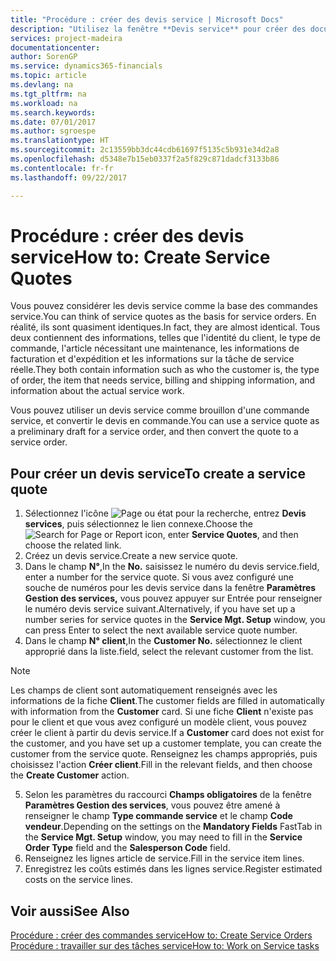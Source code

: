 ```yaml
---
title: "Procédure : créer des devis service | Microsoft Docs"
description: "Utilisez la fenêtre **Devis service** pour créer des documents dans lesquels vous saisissez des informations sur un service, tel que réparation et maintenance, pour des articles de service à la demande du client. Vous pouvez utiliser un devis service comme brouillon d'une commande service, et convertir le devis en commande."
services: project-madeira
documentationcenter: 
author: SorenGP
ms.service: dynamics365-financials
ms.topic: article
ms.devlang: na
ms.tgt_pltfrm: na
ms.workload: na
ms.search.keywords: 
ms.date: 07/01/2017
ms.author: sgroespe
ms.translationtype: HT
ms.sourcegitcommit: 2c13559bb3dc44cdb61697f5135c5b931e34d2a8
ms.openlocfilehash: d5348e7b15eb0337f2a5f829c871dadcf3133b86
ms.contentlocale: fr-fr
ms.lasthandoff: 09/22/2017

---
```

# <a name="how-to-create-service-quotes"></a><span data-ttu-id="8d496-104">Procédure : créer des devis service</span><span class="sxs-lookup"><span data-stu-id="8d496-104">How to: Create Service Quotes</span></span>
<span data-ttu-id="8d496-105">Vous pouvez considérer les devis service comme la base des commandes service.</span><span class="sxs-lookup"><span data-stu-id="8d496-105">You can think of service quotes as the basis for service orders.</span></span> <span data-ttu-id="8d496-106">En réalité, ils sont quasiment identiques.</span><span class="sxs-lookup"><span data-stu-id="8d496-106">In fact, they are almost identical.</span></span> <span data-ttu-id="8d496-107">Tous deux contiennent des informations, telles que l'identité du client, le type de commande, l'article nécessitant une maintenance, les informations de facturation et d'expédition et les informations sur la tâche de service réelle.</span><span class="sxs-lookup"><span data-stu-id="8d496-107">They both contain information such as who the customer is, the type of order, the item that needs service, billing and shipping information, and information about the actual service work.</span></span>
 
<span data-ttu-id="8d496-108">Vous pouvez utiliser un devis service comme brouillon d'une commande service, et convertir le devis en commande.</span><span class="sxs-lookup"><span data-stu-id="8d496-108">You can use a service quote as a preliminary draft for a service order, and then convert the quote to a service order.</span></span>  
  
## <a name="to-create-a-service-quote"></a><span data-ttu-id="8d496-109">Pour créer un devis service</span><span class="sxs-lookup"><span data-stu-id="8d496-109">To create a service quote</span></span>  
1. <span data-ttu-id="8d496-110">Sélectionnez l'icône ![Page ou état pour la recherche](media/ui-search/search_small.png "Page ou état pour la recherche"), entrez **Devis services**, puis sélectionnez le lien connexe.</span><span class="sxs-lookup"><span data-stu-id="8d496-110">Choose the ![Search for Page or Report](media/ui-search/search_small.png "Search for Page or Report icon") icon, enter **Service Quotes**, and then choose the related link.</span></span>  
2. <span data-ttu-id="8d496-111">Créez un devis service.</span><span class="sxs-lookup"><span data-stu-id="8d496-111">Create a new service quote.</span></span>  
3. <span data-ttu-id="8d496-112">Dans le champ **N°**,</span><span class="sxs-lookup"><span data-stu-id="8d496-112">In the **No.**</span></span> <span data-ttu-id="8d496-113">saisissez le numéro du devis service.</span><span class="sxs-lookup"><span data-stu-id="8d496-113">field, enter a number for the service quote.</span></span> <span data-ttu-id="8d496-114">Si vous avez configuré une souche de numéros pour les devis service dans la fenêtre **Paramètres Gestion des services,** vous pouvez appuyer sur Entrée pour renseigner le numéro devis service suivant.</span><span class="sxs-lookup"><span data-stu-id="8d496-114">Alternatively, if you have set up a number series for service quotes in the **Service Mgt. Setup** window, you can press Enter to select the next available service quote number.</span></span>  
4. <span data-ttu-id="8d496-115">Dans le champ **N° client**,</span><span class="sxs-lookup"><span data-stu-id="8d496-115">In the **Customer No.**</span></span>  <span data-ttu-id="8d496-116">sélectionnez le client approprié dans la liste.</span><span class="sxs-lookup"><span data-stu-id="8d496-116">field, select the relevant customer from the list.</span></span>  

  > [!Note]  
  >  <span data-ttu-id="8d496-117">Les champs de client sont automatiquement renseignés avec les informations de la fiche **Client**.</span><span class="sxs-lookup"><span data-stu-id="8d496-117">The customer fields are filled in automatically with information from the **Customer** card.</span></span> <span data-ttu-id="8d496-118">Si une fiche **Client** n'existe pas pour le client et que vous avez configuré un modèle client, vous pouvez créer le client à partir du devis service.</span><span class="sxs-lookup"><span data-stu-id="8d496-118">If a **Customer** card does not exist for the customer, and you have set up a customer template, you can create the customer from the service quote.</span></span> <span data-ttu-id="8d496-119">Renseignez les champs appropriés, puis choisissez l'action **Créer client**.</span><span class="sxs-lookup"><span data-stu-id="8d496-119">Fill in the relevant fields, and then choose the **Create Customer** action.</span></span>  
  
5. <span data-ttu-id="8d496-120">Selon les paramètres du raccourci **Champs obligatoires** de la fenêtre **Paramètres Gestion des services**, vous pouvez être amené à renseigner le champ **Type commande service** et le champ **Code vendeur**.</span><span class="sxs-lookup"><span data-stu-id="8d496-120">Depending on the settings on the **Mandatory Fields** FastTab in the **Service Mgt. Setup** window, you may need to fill in the **Service Order Type** field and the **Salesperson Code** field.</span></span>  
6. <span data-ttu-id="8d496-121">Renseignez les lignes article de service.</span><span class="sxs-lookup"><span data-stu-id="8d496-121">Fill in the service item lines.</span></span>  
7. <span data-ttu-id="8d496-122">Enregistrez les coûts estimés dans les lignes service.</span><span class="sxs-lookup"><span data-stu-id="8d496-122">Register estimated costs on the service lines.</span></span>  
  
## <a name="see-also"></a><span data-ttu-id="8d496-123">Voir aussi</span><span class="sxs-lookup"><span data-stu-id="8d496-123">See Also</span></span>  
[<span data-ttu-id="8d496-124">Procédure : créer des commandes service</span><span class="sxs-lookup"><span data-stu-id="8d496-124">How to: Create Service Orders</span></span>](service-how-to-create-service-orders.md)  
[<span data-ttu-id="8d496-125">Procédure : travailler sur des tâches service</span><span class="sxs-lookup"><span data-stu-id="8d496-125">How to: Work on Service tasks</span></span>](service-how-to-work-on-service-tasks.md)  

 
